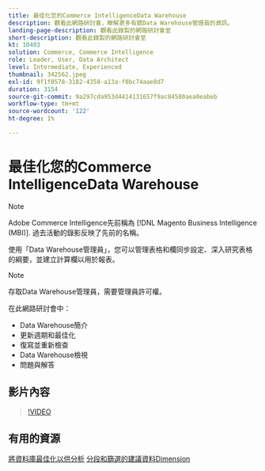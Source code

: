 ```yaml
---
title: 最佳化您的Commerce IntelligenceData Warehouse
description: 觀看此網路研討會，瞭解更多有關Data Warehouse管理員的資訊。
landing-page-description: 觀看此錄製的網路研討會至
short-description: 觀看此錄製的網路研討會至
kt: 10403
solution: Commerce, Commerce Intelligence
role: Leader, User, Data Architect
level: Intermediate, Experienced
thumbnail: 342562.jpeg
exl-id: 9f1f0578-3182-4358-a13a-f0bc74aae8d7
duration: 3154
source-git-commit: 9a297cda953d4414131657f9ac84580aea0eabeb
workflow-type: tm+mt
source-wordcount: '122'
ht-degree: 1%

---
```


# 最佳化您的Commerce IntelligenceData Warehouse

>[!NOTE]
>
>Adobe Commerce Intelligence先前稱為 [!DNL Magento Business Intelligence (MBI)]. 過去活動的錄影反映了先前的名稱。

使用「Data Warehouse管理員」，您可以管理表格和欄同步設定、深入研究表格的綱要，並建立計算欄以用於報表。

>[!NOTE]
>
>存取Data Warehouse管理員，需要管理員許可權。

在此網路研討會中：

- Data Warehouse簡介
- 更新週期和最佳化
- 復寫並重新檢查
- Data Warehouse檢視
- 問題與解答

## 影片內容

>[!VIDEO](https://video.tv.adobe.com/v/342562?quality=12&learn=on)

## 有用的資源

[將資料庫最佳化以供分析](https://experienceleague.adobe.com/docs/commerce-business-intelligence/mbi/best-practices/data/opt-db-analysis.html)
[分段和篩選的建議資料Dimension](https://experienceleague.adobe.com/docs/commerce-business-intelligence/mbi/best-practices/data/segment-filter.html)
